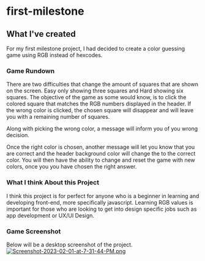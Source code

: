 # first-milestone

## What I've created
For my first milestone project, I had decided to create a color guessing game using RGB instead of hexcodes. 

### Game Rundown
There are two difficulties that change the amount of squares that are shown on the screen. 
Easy only showing three squares and Hard showing six squares. The objective of the game as some would know, is to click the colored square that matches the RGB numbers displayed in the header. If the wrong color is clicked, the chosen square will disappear and will leave you  with a remaining number of squares. 

Along with picking the wrong color, a message will inform you of you wrong decision. 

Once the right color is chosen, another message will let you know that you are correct and the header background color will change the to the correct color. You will then have the ability to change and reset the game with new colors, once you you have chosen the right answer. 

### What I think About this Project
I think this project is for perfect for anyone who is a beginner in learning and developing front-end, more specifically javascript. Learning RGB values is important for those who are looking to get into design specific jobs such as app development or UX/UI Design.

### Game Screenshot
Below will be a desktop screenshot of the project.
[![Screenshot-2023-02-01-at-7-31-44-PM.png](https://i.postimg.cc/FH5nyvQ3/Screenshot-2023-02-01-at-7-31-44-PM.png)](https://postimg.cc/jLcXTG2S)